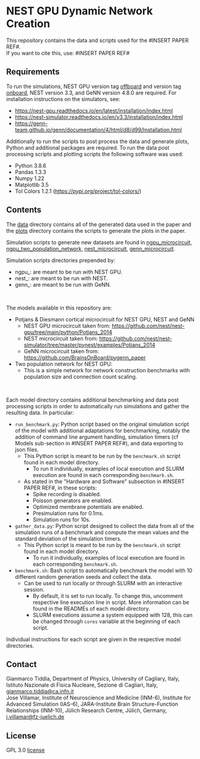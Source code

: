 # NEST GPU Dynamic Network Creation

This repository contains the data and scripts used for the #INSERT PAPER REF#.
<br>
If you want to cite this, use:
#INSERT PAPER REF#

## Requirements
To run the simulations, NEST GPU version tag [offboard](https://github.com/nest/nest-gpu/releases/tag/nest-gpu_offboard) and version tag [onboard](https://github.com/nest/nest-gpu/releases/tag/nest-gpu_onboard), NEST version 3.3, and GeNN version 4.8.0 are required.
For installation instructions on the simulators, see:
 - https://nest-gpu.readthedocs.io/en/latest/installation/index.html
 - https://nest-simulator.readthedocs.io/en/v3.3/installation/index.html
 - https://genn-team.github.io/genn/documentation/4/html/d8/d99/Installation.html

Additionally to run the scripts to post process the data and generate plots, Python and additional packages are required.
To run the data post processing scripts and plotting scripts the following software was used:
 * Python 3.8.6
 * Pandas 1.3.3
 * Numpy 1.22
 * Matplotlib 3.5
 * Tol Colors 1.2.1 (https://pypi.org/project/tol-colors/)

## Contents
The [data](data/) directory contains all of the generated data used in the paper and the [plots](plots/) directory contains the scripts to generate the plots in the paper.

Simulation scripts to generate new datasets are found in [ngpu_microcircuit](ngpu_microcircuit/), [ngpu_two_population_network](ngpu_two_population_network), [nest_microcircuit](nest_microcircuit/), [genn_microcircuit](genn_microcirctui/).

Simulation scripts directories prepended by:
 - ngpu_: are meant to be run with NEST GPU.
 - nest_: are meant to be run with NEST.
 - genn_: are meant to be run with GeNN.

 <br>

 The models available in this repository are:
  - Potjans & Diesmann cortical microcircuit for NEST GPU, NEST and GeNN
    - NEST GPU microcircuit taken from: https://github.com/nest/nest-gpu/tree/main/python/Potjans_2014
    - NEST microcircuit taken from: https://github.com/nest/nest-simulator/tree/master/pynest/examples/Potjans_2014
    - GeNN microcircuit taken from: https://github.com/BrainsOnBoard/pygenn_paper
  - Two population network for NEST GPU:
    - This is a simple network for network construction benchmarks with population size and connection count scaling.

<br>

Each model directory contains additional benchmarking and data post processing scripts in order to automatically run simulations and gather the resulting data.
In particular:
 - ```run_benchmark.py```: Python script based on the original simulation script of the model with additional adaptations for benchmarking, notably the addition of command line argument handling, simulation timers (cf Models sub-section in #INSERT PAPER REF#), and data exporting to json files.
   - This Python script is meant to be run by the ```benchmark.sh``` script found in each model directory.
     - To run it individually, examples of local execution and SLURM execution are found in each corresponding ```benchmark.sh```.
   - As stated in the "Hardware and Software" subsection in #INSERT PAPER REF#, in these scripts:
     - Spike recording is disabled.
     - Poisson generators are enabled.
     - Optimized membrane potentials are enabled.
     - Presimulation runs for 0.1ms.
     - Simulation runs for 10s.
 - ```gather_data.py```: Python script designed to collect the data from all of the simulation runs of a benchmark and compute the mean values and the standard deviation of the simulation timers.
   - This Python script is meant to be run by the ```benchmark.sh``` script found in each model directory.
     - To run it individually, examples of local execution are found in each corresponding ```benchmark.sh```.
 - ```benchmark.sh```: Bash script to automatically benchmark the model with 10 different random generation seeds and collect the data.
   - Can be used to run locally or through SLURM with an interactive session.
     - By default, it is set to run locally. To change this, uncomment respective line execution line in script. More information can be found in the READMEs of each model directory.
     - SLURM executions assume a system equipped with 128, this can be changed through ```cores``` variable at the beginning of each script.

Individual instructions for each script are given in the respective model directories.


## Contact

Gianmarco Tiddia, Department of Physics, University of Cagliary, Italy, Istituto Nazionale di Fisica Nucleare, Sezione di Cagliari, Italy, gianmarco.tiddia@ca.infn.it
<br>
Jose Villamar, Institute of Neuroscience and Medicine (INM-6), Institute for Advanced Simulation (IAS-6), JARA-Institute Brain Structure-Function Relationships (INM-10), Jülich Research Centre, Jülich, Germany, j.villamar@fz-juelich.de


## License
GPL 3.0 [license](LICENSE)
 